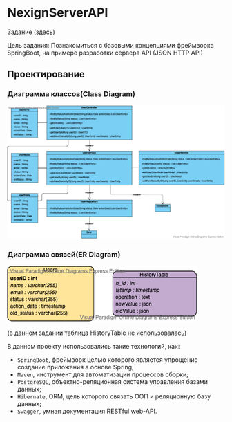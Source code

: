 # NexignServerAPI

Задание [(здесь)](https://yadi.sk/i/Ce13lEoIvoEQIg)

Цель задания:
Познакомиться с базовыми концепциями фреймворка SpringBoot, на примере разработки сервера API (JSON HTTP API)

## Проектирование 

### Диаграмма классов(Class Diagram)
![User Interface](./UML/ClassDiagram.vpd.png)

### Диаграмма связей(ER Diagram)
![User Interface](./UML/ERDiagram.vpd.png)

(в данном задании таблица HistoryTable не использовалась)

В данном проекту использовались такие технологий, как:

* `SpringBoot`, фреймворк целью которого является упрощение создание приложения а основе Spring;<br>
* `Maven`, инструмент для автоматизации процессов сборки;<br>
* `PostgreSQL`, объектно-реляционная система управления базами данных;<br>
* `Hibernate`, ORM, цель которого связать ООП и реляционную базу данных;<br>
* `Swagger`, умная документация RESTful web-API.<br>

